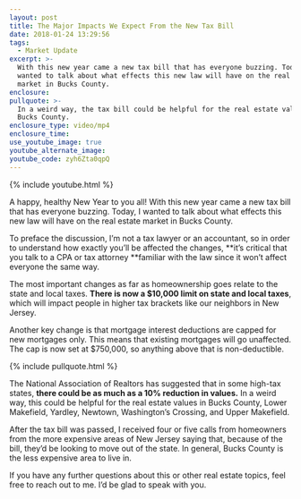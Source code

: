 ```yaml
---
layout: post
title: The Major Impacts We Expect From the New Tax Bill
date: 2018-01-24 13:29:56
tags:
  - Market Update
excerpt: >-
  With this new year came a new tax bill that has everyone buzzing. Today, I
  wanted to talk about what effects this new law will have on the real estate
  market in Bucks County.
enclosure:
pullquote: >-
  In a weird way, the tax bill could be helpful for the real estate values in
  Bucks County.
enclosure_type: video/mp4
enclosure_time:
use_youtube_image: true
youtube_alternate_image:
youtube_code: zyh6Zta0qpQ
---
```



{% include youtube.html %}

A happy, healthy New Year to you all! With this new year came a new tax bill that has everyone buzzing. Today, I wanted to talk about what effects this new law will have on the real estate market in Bucks County.

To preface the discussion, I’m not a tax lawyer or an accountant, so in order to understand how exactly you’ll be affected the changes, **it’s critical that you talk to a CPA or tax attorney&nbsp;**familiar with the law since it won’t affect everyone the same way.

The most important changes as far as homeownership goes relate to the state and local taxes. **There is now a $10,000 limit on state and local taxes**, which will impact people in higher tax brackets like our neighbors in New Jersey.

Another key change is that mortgage interest deductions are capped for new mortgages only. This means that existing mortgages will go unaffected. The cap is now set at $750,000, so anything above that is non-deductible. &nbsp;

{% include pullquote.html %}

The National Association of Realtors has suggested that in some high-tax states, **there could be as much as a 10% reduction in values.** In a weird way, this could be helpful for the real estate values in Bucks County, Lower Makefield, Yardley, Newtown, Washington’s Crossing, and Upper Makefield.

After the tax bill was passed, I received four or five calls from homeowners from the more expensive areas of New Jersey saying that, because of the bill, they’d be looking to move out of the state. In general, Bucks County is the less expensive area to live in.

If you have any further questions about this or other real estate topics, feel free to reach out to me. I’d be glad to speak with you.